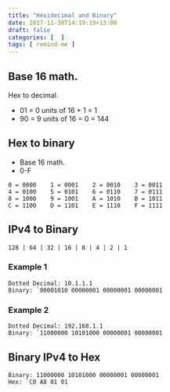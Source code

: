 ```yaml
---
title: "Hexidecimal and Binary"
date: 2017-11-30T14:19:19+13:00
draft: false
categories: [  ]
tags: [ remind-me ]
---
```


## Base 16 math.
Hex to decimal.

* 01 = 0 units of 16 + 1 = 1
* 90 = 9 units of 16 = 0 = 144

## Hex to binary
* Base 16 math.
* 0-F

```
0 = 0000    1 = 0001    2 = 0010    3 = 0011
4 = 0100    5 = 0101    6 = 0110    7 = 0111
8 = 1000    9 = 1001    A = 1010    B = 1011
C = 1100    D = 1101    E = 1110    F = 1111
```

## IPv4 to Binary
`128 | 64 | 32 | 16 | 8 | 4 | 2 | 1`

### Example 1
```
Dotted Decimal: 10.1.1.1
Binary: `00001010 00000001 00000001 00000001
```

### Example 2
```
Dotted Decimal: 192.168.1.1
Binary: `11000000 10101000 00000001 00000001
```

## Binary IPv4 to Hex
```
Binary: 11000000 10101000 00000001 00000001
Hex: `C0 A8 01 01
```